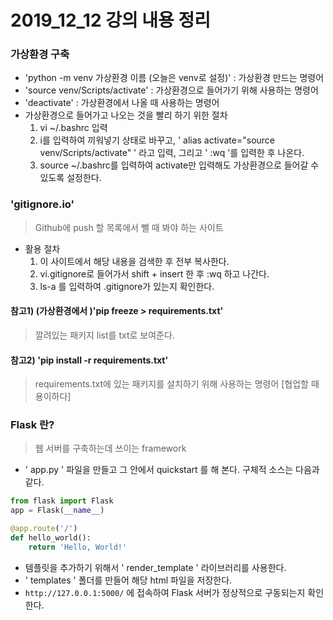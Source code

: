 # 2019_12_12 강의 내용 정리



### 가상환경 구축

- 'python -m venv 가상환경 이름 (오늘은 venv로 설정)' : 가상환경 만드는 명령어
- 'source venv/Scripts/activate' : 가상환경으로 들어가기 위해 사용하는 명령어
- 'deactivate' : 가상환경에서 나올 때 사용하는 명령어
- 가상환경으로 들어가고 나오는 것을 빨리 하기 위한 절차
  1. vi ~/.bashrc 입력
  2. i를 입력하여 끼워넣기 상태로 바꾸고, ' alias activate="source venv/Scripts/activate" ' 라고 입력, 그리고 ' :wq '를 입력한 후 나온다.
  3. source ~/.bashrc를 입력하여 activate만 입력해도 가상환경으로 들어갈 수 있도록 설정한다. 



### 'gitignore.io'

> Github에 push 할 목록에서 뺄 때 봐야 하는 사이트

- 활용 절차
  1. 이 사이트에서 해당 내용을 검색한 후 전부 복사한다.
  2. vi.gitignore로 들어가서 shift + insert 한 후 :wq 하고 나간다.
  3. ls-a 를 입력하여 .gitignore가 있는지 확인한다.



#### 참고1) (가상환경에서 )'pip freeze > requirements.txt'

> 깔려있는 패키지 list를 txt로 보여준다.




#### 참고2) 'pip install -r requirements.txt'

> requirements.txt에 있는 패키지를 설치하기 위해 사용하는 명령어 [협업할 때 용이하다]



### Flask 란?

> 웹 서버를 구축하는데 쓰이는 framework

- ' app.py ' 파일을 만들고 그 안에서 quickstart 를 해 본다. 구체적 소스는 다음과 같다.

```python
from flask import Flask
app = Flask(__name__)

@app.route('/')
def hello_world():
    return 'Hello, World!'
```

- 템플릿을 추가하기 위해서 ' render_template ' 라이브러리를 사용한다.
- ' templates ' 폴더를 만들어 해당 html 파일을 저장한다.
- `http://127.0.0.1:5000/` 에 접속하여 Flask 서버가 정상적으로 구동되는지 확인한다.